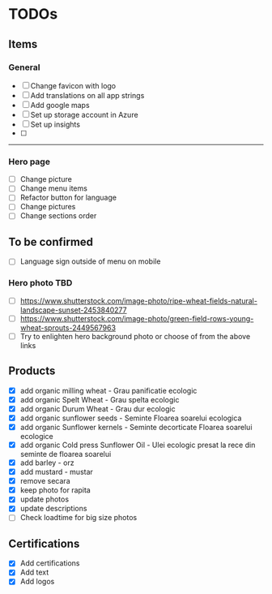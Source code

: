 # TODOs

## Items

### General

- [ ] Change favicon with logo
- [ ] Add translations on all app strings
- [ ] Add google maps
- [ ] Set up storage account in Azure
- [ ] Set up insights
- [ ] 

---

### Hero page



- [ ] Change picture
- [ ] Change menu items
- [ ] Refactor button for language
- [ ] Change pictures
- [ ] Change sections order

## To be confirmed

- [ ] Language sign outside of menu on mobile
### Hero photo TBD
- [ ] https://www.shutterstock.com/image-photo/ripe-wheat-fields-natural-landscape-sunset-2453840277
- [ ] https://www.shutterstock.com/image-photo/green-field-rows-young-wheat-sprouts-2449567963
- [ ] Try to enlighten hero background photo or choose of from the above links

## Products
- [x] add organic milling wheat - Grau panificatie ecologic
- [x] add organic Spelt Wheat - Grau spelta ecologic  
- [x] add organic Durum Wheat - Grau dur ecologic
- [x] add organic sunflower seeds -  Seminte Floarea soarelui ecologica
- [x] add organic Sunflower kernels - Seminte decorticate Floarea soarelui ecologice
- [x] add organic Cold press Sunflower Oil - Ulei ecologic presat la rece din seminte de floarea soarelui 
- [x] add barley - orz
- [x] add mustard - mustar
- [x] remove secara
- [x] keep photo for rapita
- [x] update photos
- [x] update descriptions
- [ ] Check loadtime for big size photos

## Certifications

- [x] Add certifications
- [x] Add text
- [x] Add logos